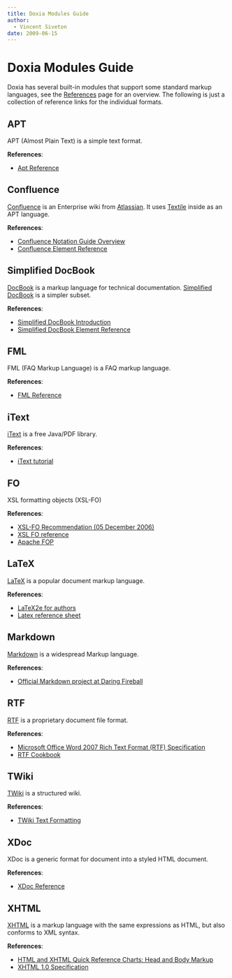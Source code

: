 ```yaml
---
title: Doxia Modules Guide
author: 
  - Vincent Siveton
date: 2009-06-15
---
```


<!-- Licensed to the Apache Software Foundation (ASF) under one-->
<!-- or more contributor license agreements.  See the NOTICE file-->
<!-- distributed with this work for additional information-->
<!-- regarding copyright ownership.  The ASF licenses this file-->
<!-- to you under the Apache License, Version 2.0 (the-->
<!-- "License"); you may not use this file except in compliance-->
<!-- with the License.  You may obtain a copy of the License at-->
<!---->
<!--   http://www.apache.org/licenses/LICENSE-2.0-->
<!---->
<!-- Unless required by applicable law or agreed to in writing,-->
<!-- software distributed under the License is distributed on an-->
<!-- "AS IS" BASIS, WITHOUT WARRANTIES OR CONDITIONS OF ANY-->
<!-- KIND, either express or implied.  See the License for the-->
<!-- specific language governing permissions and limitations-->
<!-- under the License.-->

# Doxia Modules Guide

Doxia has several built\-in modules that support some standard markup languages, see the [References](../references/index.html) page for an overview\. The following is just a collection of reference links for the individual formats\.

<!-- MACRO{toc|section=1|fromDepth=2|toDepth=2} -->
## <a id="APT"></a>APT

APT \(Almost Plain Text\) is a simple text format\.

**References**:

- [Apt Reference](../references/apt-format.html)
## <a id="Confluence"></a>Confluence

[Confluence](http://confluence.atlassian.com) is an Enterprise wiki from [Atlassian](http://www.atlassian.com)\. It uses [Textile](http://textism.com/tools/textile/) inside as an APT language\.

**References**:

- [Confluence Notation Guide Overview](http://confluence.atlassian.com/display/CONF25/Confluence+Notation+Guide+Overview)
- [Confluence Element Reference](http://confluence.atlassian.com/renderer/notationhelp.action?section=all)
<!-- Textile in Java {{{https://sourceforge.net/projects/jtextile/}JTextile}}.-->
<!-- http://hobix.com/textile/-->
## <a id="Simplified_DocBook"></a>Simplified DocBook

[DocBook](http://docbook.org/) is a markup language for technical documentation\. [Simplified DocBook](http://www.docbook.org/schemas/simplified) is a simpler subset\.

**References**:

- [Simplified DocBook Introduction](https://www.docbook.org/schemas/simplified)
- [Simplified DocBook Element Reference](http://www.docbook.org/xml/simple/sdocbook/elements.html)
## <a id="FML"></a>FML

FML \(FAQ Markup Language\) is a FAQ markup language\.

**References**:

- [FML Reference](../references/fml-format.html)
## <a id="iText"></a>iText

[iText](http://www.lowagie.com/iText/) is a free Java/PDF library\.

**References**:

- [iText tutorial](http://itextdocs.lowagie.com/tutorial/)
<!--  * {{{http://www.lowagie.com/iText/tutorial/ch07.html}(out-dated) chapter on XML support}}-->
## <a id="FO"></a>FO

XSL formatting objects \(XSL\-FO\)

**References**:

- [XSL\-FO Recommendation \(05 December 2006\)](https://www.w3.org/TR/xsl11/)
- [XSL FO reference](https://zvon.org/xxl/xslfoReference/Output/index.html)
- [Apache FOP](https://xmlgraphics.apache.org/fop/)
## <a id="LaTeX"></a>LaTeX

[LaTeX](https://www.latex-project.org/) is a popular document markup language\.

**References**:

- [LaTeX2e for authors](https://www.latex-project.org/guides/usrguide.pdf)
- [Latex reference sheet](http://www.stdout.org/~winston/latex/latexsheet.pdf)
## <a id="Markdown"></a>Markdown

[Markdown](http://en.wikipedia.org/wiki/Markdown) is a widespread Markup language\.

**References**:

- [Official Markdown project at Daring Fireball](https://daringfireball.net/projects/markdown/)
## <a id="RTF"></a>RTF

[RTF](http://www.microsoft.com/downloads/details.aspx?FamilyId=DD422B8D-FF06-4207-B476-6B5396A18A2B&displaylang=en) is a proprietary document file format\.

**References**:

- [Microsoft Office Word 2007 Rich Text Format \(RTF\) Specification](http://www.microsoft.com/downloads/info.aspx?na=46&p=1&SrcDisplayLang=en&SrcCategoryId=&SrcFamilyId=dd422b8d-ff06-4207-b476-6b5396a18a2b&u=http%3a%2f%2fdownload.microsoft.com%2fdownload%2f2%2ff%2f5%2f2f599e18-07ee-4ec5-a1e7-f4e6a9423592%2fWord2007RTFSpec9.doc&oRef=http%3a%2f%2fmsdn2.microsoft.com%2fen-us%2foffice%2faa905482.aspx)
- [RTF Cookbook](http://search.cpan.org/~sburke/RTF-Writer/lib/RTF/Cookbook.pod)
## <a id="TWiki"></a>TWiki

[TWiki](https://twiki.org/) is a structured wiki\.

**References**:

- [ TWiki Text Formatting](https://twiki.org/cgi-bin/view/TWiki04x01/TextFormattingRules)
## <a id="XDoc"></a>XDoc

XDoc is a generic format for document into a styled HTML document\.

**References**:

- [XDoc Reference](../references/xdoc-format.html)
## <a id="XHTML"></a>XHTML

[XHTML](https://www.w3.org/MarkUp/) is a markup language with the same expressions as HTML, but also conforms to XML syntax\.

**References**:

- [HTML and XHTML Quick Reference Charts: Head and Body Markup](http://www.iangraham.org/books/xhtml1/extras/html-7nov2000.pdf)
- [XHTML 1\.0 Specification](https://www.w3.org/TR/xhtml1/)
